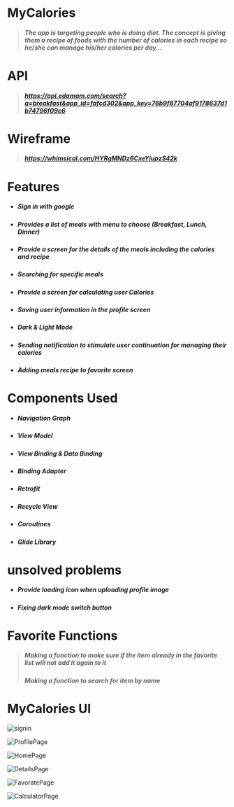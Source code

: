 
# MyCalories 

> ##### The app is targeting people who is doing diet. The concept is giving them a recipe of foods with the number of calories in each recipe so he/she can manage his/her calories per day…



# API
> ##### https://api.edamam.com/search?q=breakfast&app_id=fafcd302&app_key=76b9f87704af9178637d1b74796f09c6



# Wireframe
> ##### https://whimsical.com/HYRgMNDz6CxeYjupzS42k



# Features 
* ##### Sign in with google 
* ##### Provides a list of meals with menu to choose (Breakfast, Lunch, Dinner) 
* ##### Provide a screen for the details of the meals including the calories and recipe
* ##### Searching for specific meals
* ##### Provide a screen for calculating user Calories
* ##### Saving user information in the profile screen 
* ##### Dark & Light Mode 
* ##### Sending notification to stimulate user continuation for managing their calories
* ##### Adding meals recipe to favorite screen 



# Components Used 
* ##### Navigation Graph
* ##### View Model
* ##### View Binding & Data Binding
* ##### Binding Adapter
* ##### Retrofit
* ##### Recycle View
* ##### Coroutines
* ##### Glide Library



# unsolved problems
* ##### Provide loading icon when uploading profile image
* ##### Fixing dark mode switch button



# Favorite Functions
> ##### Making a function to make sure if the item already in the favorite list will not add it again to it
> ##### Making a function to search for item by name 



# MyCalories UI

![signin](https://user-images.githubusercontent.com/92260233/150340844-329bf758-3ccc-487d-b2af-c88ec932687c.png)

![ProfilePage](https://user-images.githubusercontent.com/92260233/150340886-d6e6d6ce-b2f2-42e7-a924-d5cd43577b98.png)

![HomePage](https://user-images.githubusercontent.com/92260233/150340921-8f59ab3e-7e3e-4d7c-b1f0-b4ec764a3b82.png)

![DetailsPage](https://user-images.githubusercontent.com/92260233/150340992-458dad3c-c066-4ce9-9027-4780baaa9e54.png)

![FavoratePage](https://user-images.githubusercontent.com/92260233/150341035-40868894-4004-4272-ade6-065af41b2bb0.png)

![CalculatorPage](https://user-images.githubusercontent.com/92260233/150341204-0871ac43-a07a-43ee-bf57-e7dfca553822.png)
